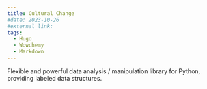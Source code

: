 ```yaml
---
title: Cultural Change
#date: 2023-10-26
#external_link: 
tags:
  - Hugo
  - Wowchemy
  - Markdown
---
```


Flexible and powerful data analysis / manipulation library for Python, providing labeled data structures.

<!--more-->
